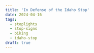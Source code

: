 ```yaml
---
title: 'In Defense of the Idaho Stop'
date: 2024-04-16
tags:
  - stoplights
  - stop-signs
  - biking
  - idaho-stop
draft: true
---
```


